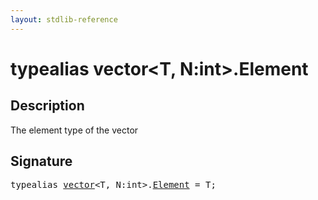```yaml
---
layout: stdlib-reference
---
```


# typealias vector\<T, N:int\>\.Element

## Description

The element type of the vector


## Signature

<pre>
<span class='code_keyword'>typealias</span> <a href="/stdlib-reference/types/vector/index" class="code_type">vector</a>&lt;<span class="code_type">T</span>, N:<span class="code_keyword">int</span>&gt;.<a href="/stdlib-reference/types/vector/Element" class="code_type">Element</a> = <span class="code_type">T</span>;
</pre>

